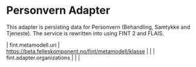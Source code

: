 # Personvern Adapter

This adapter is persisting data for Personvern (Behandling, Samtykke and Tjeneste). The service is rewritten into using FINT 2 and FLAIS.   

| fint.metamodell.uri | https://beta.felleskomponent.no/fint/metamodell/klasse | |
| fint.adapter.organizations |  | |

